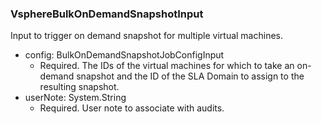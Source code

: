 ### VsphereBulkOnDemandSnapshotInput
Input to trigger on demand snapshot for multiple virtual machines.

- config: BulkOnDemandSnapshotJobConfigInput
  - Required. The IDs of the virtual machines for which to take an on-demand snapshot and the ID of the SLA Domain to assign to the resulting snapshot.
- userNote: System.String
  - Required. User note to associate with audits.
